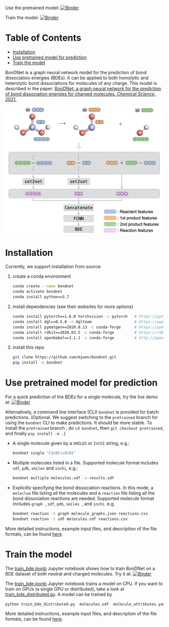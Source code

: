 Use the pretrained model: 
[![Binder](https://mybinder.org/badge_logo.svg)](https://mybinder.org/v2/gh/mjwen/bondnet/pretrained?filepath=bondnet%2Fscripts%2Fpredict_binder.ipynb)

Train the model: 
[![Binder](https://mybinder.org/badge_logo.svg)](https://mybinder.org/v2/gh/mjwen/bondnet/pretrained?filepath=bondnet%2Fscripts%2Ftrain_bde.ipynb)


# Table of Contents
- [Installation](#installation)
- [Use pretrained model for prediction](#use-pretrained-model-for-prediction)
- [Train the model](#train-the-model)


BonDNet is a graph neural network model for the prediction of bond dissociation
energies (BDEs). It can be applied to both homolytic and heterolytic bond dissociations
for molecules of any charge. This model is described in the paper: 
[BonDNet: a graph neural network for the prediction of bond dissociation 
  energies for charged molecules, *Chemical Science*, 2021.](https://doi.org/10.1039/D0SC05251E)

<p align="center">
<img src="bondnet.png" alt="BonDNet" width="600">
</p>


# Installation

Currently, we support installation from source:

1. create a conda environment
    ```bash
    conda create --name bondnet
    conda activate bondnet
    conda install python==3.7
    ```

2. install dependencies (see their websites for more options)
    ```bash
    conda install pytorch==1.6.0 torchvision -c pytorch   # https://pytorch.org
    conda install dgl==0.5.0 -c dglteam                   # https://www.dgl.ai/pages/start.html
    conda install pymatgen==2020.8.13 -c conda-forge      # https://pymatgen.org/installation.html
    conda install rdkit==2020.03.5 -c conda-forge         # https://rdkit.org/docs/Install.html
    conda install openbabel==3.1.1 -c conda-forge         # http://openbabel.org/wiki/Category:Installation
    ```

3. install this repo
    ```bash
    git clone https://github.com/mjwen/bondnet.git
    pip install -e bondnet
    ```

# Use pretrained model for prediction

For a quick prediction of the BDEs for a single molecule, try the live demo at:
[![Binder](https://mybinder.org/badge_logo.svg)](https://mybinder.org/v2/gh/mjwen/bondnet/pretrained?filepath=bondnet%2Fscripts%2Fpredict_binder.ipynb)

Alternatively, a command line interface (CLI) `bondnet` is provided for batch predictions.
(Optional. We suggest switching to the `pretrained` branch for using the `bondnet` CLI 
to make predictions. It should be more stable. To install the `pretrained` branch
, do ```cd bondnet```, then ```git checkout pretrained```, and finally ```pip install -e
 .```)

- A single molecule given by a `SMILES` or `InChI` string, e.g.:
    ```bash
    bondnet single "C1COC(=O)O1"
    ```

- Multiple molecules listed in a file. Supported molecule format includes `sdf`, `pdb`, `smiles` and `inchi`, e.g.:
    ```bash
    bondnet multiple molecules.sdf -o results.sdf
    ```

- Explicitly specifying the bond dissociation reactions. In this mode, a `moleclue` file
  listing all the molecules and a `reaction` file listing all the bond dissociation 
  reactions are needed. Supported molecule format includes `graph `, `sdf`, `pdb`,
  `smiles `, and `inchi`. e.g.
    ```bash
    bondnet reaction -t graph molecule_graphs.json reactions.csv
    bondnet reaction -t sdf molecules.sdf reactions.csv 
    ```
 
More detailed instructions, example input files, and description of the file formats, 
can be found [here](./bondnet/scripts/examples/predict).


# Train the model

The [train_bde.ipynb](./bondnet/scripts/train_bde.ipynb) Jupyter notebook shows
how to train BonDNet on a BDE dataset of both neutral and charged molecules.
Try it at: [![Binder](https://mybinder.org/badge_logo.svg)](https://mybinder.org/v2/gh/mjwen/bondnet/pretrained?filepath=bondnet%2Fscripts%2Ftrain_bde.ipynb)

The [train_bde.ipynb](./bondnet/scripts/train_bde.ipynb) Jupyter notebook trains a model on CPU.
If you want to train on GPUs (a single GPU or distributed), take a look at
[train_bde_distributed.py](./bondnet/scripts/train_bde_distributed.py). A model can be trained by
```bash
python train_bde_distributed.py  molecules.sdf  molecule_attributes.yaml  reactions.yaml
```

More detailed instructions, example input files, and description of the file formats, 
can be found [here](./bondnet/scripts/examples/train).

